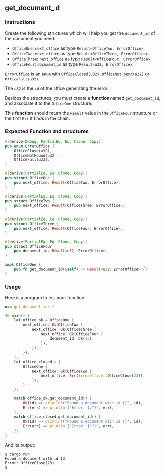 ## get_document_id

### Instructions

Create the following structures which will help you get the `document_id` of the document you need.

- `OfficeOne`: `next_office` as type `Result<OfficeTwo, ErrorOffice>`.
- `OfficeTwo`: `next_office` as type `Result<OfficeThree, ErrorOffice>`.
- `OfficeThree`: `next_office` as type `Result<OfficeFour, ErrorOffice>`.
- `OfficeFour`: `document_id` as type `Result<u32, ErrorOffice>`.

`ErrorOffice` is an `enum` with `OfficeClosed(u32)`, `OfficeNotFound(u32)` or `OfficeFull(u32)`.

The `u32` is the `id` of the office generating the error.

Besides the structures, you must create a **function** named `get_document_id`, and associate it to the `OfficeOne` structure.

This **function** should return the `Result` value in the `OfficeFour` structure or the first `Err` it finds in the chain.

### Expected Function and structures

```rust
#[derive(Debug, PartialEq, Eq, Clone, Copy)]
pub enum ErrorOffice {
    OfficeClose(u32),
    OfficeNotFound(u32),
    OfficeFull(u32),
}

#[derive(PartialEq, Eq, Clone, Copy)]
pub struct OfficeOne {
    pub next_office: Result<OfficeTwo, ErrorOffice>,
}

#[derive(PartialEq, Eq, Clone, Copy)]
pub struct OfficeTwo {
    pub next_office: Result<OfficeThree, ErrorOffice>,
}

#[derive(PartialEq, Eq, Clone, Copy)]
pub struct OfficeThree {
    pub next_office: Result<OfficeFour, ErrorOffice>,
}

#[derive(PartialEq, Eq, Clone, Copy)]
pub struct OfficeFour {
    pub document_id: Result<u32, ErrorOffice>,
}

impl OfficeOne {
    pub fn get_document_id(&self) -> Result<u32, ErrorOffice> {}
}
```

### Usage

Here is a program to test your function.

```rust
use get_document_id::*;

fn main() {
    let office_ok = OfficeOne {
        next_office: Ok(OfficeTwo {
            next_office: Ok(OfficeThree {
                next_office: Ok(OfficeFour {
                    document_id: Ok(13),
                }),
            }),
        }),
    };
    let office_closed = {
        OfficeOne {
            next_office: Ok(OfficeTwo {
                next_office: Err(ErrorOffice::OfficeClose(23)),
            }),
        }
    };

    match office_ok.get_document_id() {
        Ok(id) => println!("Found a document with id {}", id),
        Err(err) => println!("Error: {:?}", err),
    };
    match office_closed.get_document_id() {
        Ok(id) => println!("Found a document with id {}", id),
        Err(err) => println!("Error: {:?}", err),
    };
}

```

And its output:

```console
$ cargo run
Found a document with id 13
Error: OfficeClose(23)
$
```

